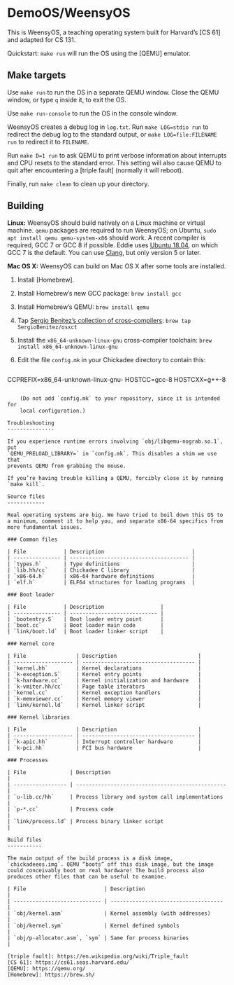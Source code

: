 DemoOS/WeensyOS
===============

This is WeensyOS, a teaching operating system built for Harvard’s
[CS 61] and adapted for CS 131.

Quickstart: `make run` will run the OS using the [QEMU] emulator.


Make targets
------------

Use `make run` to run the OS in a separate QEMU window. Close the QEMU
window, or type `q` inside it, to exit the OS.

Use `make run-console` to run the OS in the console window.

WeensyOS creates a debug log in `log.txt`. Run `make LOG=stdio run` to
redirect the debug log to the standard output, or `make
LOG=file:FILENAME run` to redirect it to `FILENAME`.

Run `make D=1 run` to ask QEMU to print verbose information about interrupts
and CPU resets to the standard error. This setting will also cause QEMU to
quit after encountering a [triple fault] (normally it will reboot).

Finally, run `make clean` to clean up your directory.

Building
--------

**Linux:** WeensyOS should build natively on a Linux machine or
virtual machine. `qemu` packages are required to run WeensyOS; on
Ubuntu, `sudo apt install qemu qemu-system-x86` should work. A recent
compiler is required, GCC 7 or GCC 8 if possible. Eddie uses [Ubuntu
18.04](https://www.ubuntu.com/desktop/1804), on which GCC 7 is the
default. You can use [Clang](https://clang.llvm.org/), but only
version 5 or later.

**Mac OS X:** WeensyOS can build on Mac OS X after some tools are installed.

1. Install [Homebrew].
2. Install Homebrew’s new GCC package: `brew install gcc`
3. Install Homebrew’s QEMU: `brew install qemu`
4. Tap [Sergio Benitez’s collection of cross-compilers](https://github.com/SergioBenitez/homebrew-osxct): `brew tap SergioBenitez/osxct`
5. Install the `x86_64-unknown-linux-gnu` cross-compiler toolchain: `brew install x86_64-unknown-linux-gnu`
6. Edit the file `config.mk` in your Chickadee directory to contain this:

    ```make
CCPREFIX=x86_64-unknown-linux-gnu-
HOSTCC=gcc-8
HOSTCXX=g++-8
```

    (Do not add `config.mk` to your repository, since it is intended for
    local configuration.)

Troubleshooting
---------------

If you experience runtime errors involving `obj/libqemu-nograb.so.1`, put
`QEMU_PRELOAD_LIBRARY=` in `config.mk`. This disables a shim we use that
prevents QEMU from grabbing the mouse.

If you’re having trouble killing a QEMU, forcibly close it by running
`make kill`.

Source files
------------

Real operating systems are big. We have tried to boil down this OS to
a minimum, comment it to help you, and separate x86-64 specifics from
more fundamental issues.

### Common files

| File            | Description                            |
| --------------- | -------------------------------------- |
| `types.h`       | Type definitions                       |
| `lib.hh/cc`     | Chickadee C library                    |
| `x86-64.h`      | x86-64 hardware definitions            |
| `elf.h`         | ELF64 structures for loading programs  |

### Boot loader

| File            | Description                  |
| --------------- | ---------------------------- |
| `bootentry.S`   | Boot loader entry point      |
| `boot.cc`       | Boot loader main code        |
| `link/boot.ld`  | Boot loader linker script    |

### Kernel core

| File                | Description                          |
| ------------------- | ------------------------------------ |
| `kernel.hh`         | Kernel declarations                  |
| `k-exception.S`     | Kernel entry points                  |
| `k-hardware.cc`     | Kernel initialization and hardware   |
| `k-vmiter.hh/cc`    | Page table iterators                 |
| `kernel.cc`         | Kernel exception handlers            |
| `k-memviewer.cc`    | Kernel memory viewer                 |
| `link/kernel.ld`    | Kernel linker script                 |

### Kernel libraries

| File                | Description                          |
| ------------------- | ------------------------------------ |
| `k-apic.hh`         | Interrupt controller hardware        |
| `k-pci.hh`          | PCI bus hardware                     |

### Processes

| File              | Description                                      |
| ----------------- | ------------------------------------------------ |
| `u-lib.cc/hh`     | Process library and system call implementations  |
| `p-*.cc`          | Process code                                     |
| `link/process.ld` | Process binary linker script                     |

Build files
-----------

The main output of the build process is a disk image,
`chickadeeos.img`. QEMU “boots” off this disk image, but the image
could conceivably boot on real hardware! The build process also
produces other files that can be useful to examine.

| File                         | Description                          |
| ---------------------------- | ------------------------------------ |
| `obj/kernel.asm`             | Kernel assembly (with addresses)     |
| `obj/kernel.sym`             | Kernel defined symbols               |
| `obj/p-allocator.asm`, `sym` | Same for process binaries            |

[triple fault]: https://en.wikipedia.org/wiki/Triple_fault
[CS 61]: https://cs61.seas.harvard.edu/
[QEMU]: https://qemu.org/
[Homebrew]: https://brew.sh/
